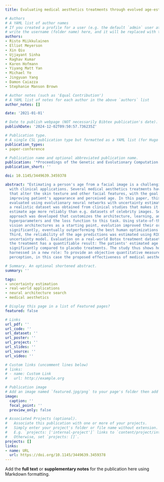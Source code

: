 ```yaml
---
title: Evaluating medical aesthetics treatments through evolved age-estimation models

# Authors
# A YAML list of author names
# If you created a profile for a user (e.g. the default `admin` user at `content/authors/admin/`), 
# write the username (folder name) here, and it will be replaced with their full name and linked to their profile.
authors:
- Risto Miikkulainen
- Elliot Meyerson
- Xin Qiu
- Ujjayant Sinha
- Raghav Kumar
- Karen Hofmann
- Yiyang Matt Yan
- Michael Ye
- Jingyuan Yang
- Damon Caiazza
- Stephanie Manson Brown

# Author notes (such as 'Equal Contribution')
# A YAML list of notes for each author in the above `authors` list
author_notes: []

date: '2021-01-01'

# Date to publish webpage (NOT necessarily Bibtex publication's date).
publishDate: '2024-12-02T09:50:57.736235Z'

# Publication type.
# A single CSL publication type but formatted as a YAML list (for Hugo requirements).
publication_types:
- paper-conference

# Publication name and optional abbreviated publication name.
publication: '*Proceedings of the Genetic and Evolutionary Computation Conference*'
publication_short: ''

doi: 10.1145/3449639.3459378

abstract: "Estimating a person's age from a facial image is a challenging problem
  with clinical applications. Several medical aesthetics treatments have been developed
  that alter the skin texture and other facial features, with the goal of potentially
  improving patient's appearance and perceived age. In this paper, this effect was
  evaluated using evolutionary neural networks with uncertainty estimation. First,
  a realistic dataset was obtained from clinical studies that makes it possible to
  estimate age more reliably than e.g. datasets of celebrity images. Second, a neuroevolution
  approach was developed that customizes the architecture, learning, and data augmentation
  hyperparameters and the loss function to this task. Using state-of-the-art computer
  vision architectures as a starting point, evolution improved their original accuracy
  significantly, eventually outperforming the best human optimizations in this task.
  Third, the reliability of the age predictions was estimated using RIO, a Gaussian-Process-based
  uncertainty model. Evaluation on a real-world Botox treatment dataset shows that
  the treatment has a quantifiable result: The patients' estimated age is reduced
  significantly compared to placebo treatments. The study thus shows how AI can be
  harnessed in a new role: To provide an objective quantitative measure of a subjective
  perception, in this case the proposed effectiveness of medical aesthetics treatments."

# Summary. An optional shortened abstract.
summary: ''

tags:
- uncertainty estimation
- real-world applications
- neural architecture search
- medical aesthetics

# Display this page in a list of Featured pages?
featured: false

# Links
url_pdf: ''
url_code: ''
url_dataset: ''
url_poster: ''
url_project: ''
url_slides: ''
url_source: ''
url_video: ''

# Custom links (uncomment lines below)
# links:
# - name: Custom Link
#   url: http://example.org

# Publication image
# Add an image named `featured.jpg/png` to your page's folder then add a caption below.
image:
  caption: ''
  focal_point: ''
  preview_only: false

# Associated Projects (optional).
#   Associate this publication with one or more of your projects.
#   Simply enter your project's folder or file name without extension.
#   E.g. `projects: ['internal-project']` links to `content/project/internal-project/index.md`.
#   Otherwise, set `projects: []`.
projects: []
links:
- name: URL
  url: https://doi.org/10.1145/3449639.3459378
---
```


Add the **full text** or **supplementary notes** for the publication here using Markdown formatting.
